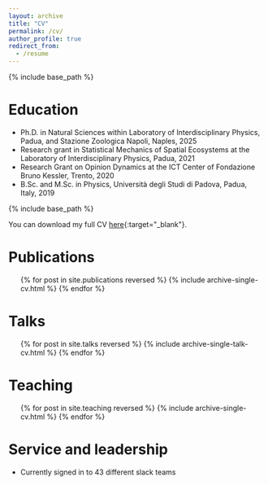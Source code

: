 ```yaml
---
layout: archive
title: "CV"
permalink: /cv/
author_profile: true
redirect_from:
  - /resume
---
```


{% include base_path %}

Education
======
* Ph.D. in Natural Sciences within Laboratory of Interdisciplinary Physics, Padua, and Stazione Zoologica Napoli, Naples, 2025
* Research grant in Statistical Mechanics of Spatial Ecosystems at the Laboratory of Interdisciplinary Physics, Padua, 2021
* Research Grant on Opinion Dynamics at the ICT Center of Fondazione Bruno Kessler, Trento, 2020
* B.Sc. and M.Sc. in Physics, Università degli Studi di Padova, Padua, Italy, 2019
  
{% include base_path %}

You can download my full CV [here](/files/CV.pdf){:target="_blank"}<!--_-->.


Publications
======
  <ul>{% for post in site.publications reversed %}
    {% include archive-single-cv.html %}
  {% endfor %}</ul>
  
Talks
======
  <ul>{% for post in site.talks reversed %}
    {% include archive-single-talk-cv.html  %}
  {% endfor %}</ul>
  
Teaching
======
  <ul>{% for post in site.teaching reversed %}
    {% include archive-single-cv.html %}
  {% endfor %}</ul>
  
Service and leadership
======
* Currently signed in to 43 different slack teams
